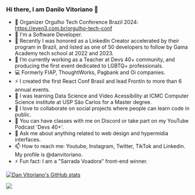 ### Hi there, I am Danilo Vitoriano 👋

- 🌈 Organizer Orgulho Tech Conference Brazil 2024: https://even3.com.br/orgulho-tech-conf
- :rocket: I'm a Software Developer.
- 🥇 Recently I was honored as a LinkedIn Creator accelerated by their program in Brazil, and listed as one of 50 developers to follow by Gama Academy tech school at 2022 and 2023.
- 🔭 I’m currently working as a Teacher at Devs 40+ community, and producing the first event dedicated to LGBTQ+ professionals.
- 💻 Formerly FIAP, ThoughtWorks, Pagbank and Oi companies.
- ⚡️ I created the first React Conf Brasil and lead Frontin to more than 6 annual events.
- 🌱 I was learning Data Science and Video Acessibility at ICMC Computer Science institute at USP São Carlos for a Master degree.
- 👯 I love to collaborate on social projects where people can learn code in public.
- 📖 You can have classes with me on Discord or take part on my YouTube Podcast 'Devs 40+'.
- 💬 Ask me about anything related to web design and hypermidia interfaces.
- 📫 How to reach me: Youtube, Instagram, Twitter, TikTok and Linkedin. My profile is @danvitoriano.
- ⚡ Fun fact: I am a "Sarrada Voadora" front-end winner.

[![Dan Vitoriano's GitHub stats](https://github-readme-stats.vercel.app/api?username=danvitoriano&show_icons=true)](https://github.com/danvitoriano/github-readme-stats)

<a href="https://github.com/danvitoriano/github-readme-stats"><img align="center" src="https://github-readme-stats.vercel.app/api/top-langs/?username=danvitoriano&langs_count=6" /></a>
